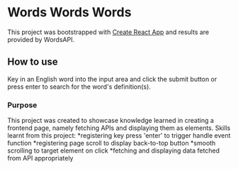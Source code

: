 # Words Words Words

This project was bootstrapped with [Create React App](https://github.com/facebook/create-react-app) and results are provided by WordsAPI.

## How to use

Key in an English word into the input area and click the submit button or press enter to search for the word's definition(s).

### Purpose

This project was created to showcase knowledge learned in creating a frontend page, namely fetching APIs and displaying them as elements. Skills learnt from this project:
*registering key press 'enter' to trigger handle event function
*registering page scroll to display back-to-top button
*smooth scrolling to target element on click
*fetching and displaying data fetched from API appropriately
